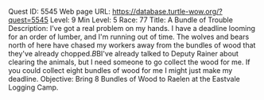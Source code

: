 Quest ID: 5545
Web page URL: https://database.turtle-wow.org/?quest=5545
Level: 9
Min Level: 5
Race: 77
Title: A Bundle of Trouble
Description: I've got a real problem on my hands. I have a deadline looming for an order of lumber, and I'm running out of time. The wolves and bears north of here have chased my workers away from the bundles of wood that they've already chopped.$B$BI've already talked to Deputy Rainer about clearing the animals, but I need someone to go collect the wood for me. If you could collect eight bundles of wood for me I might just make my deadline.
Objective: Bring 8 Bundles of Wood to Raelen at the Eastvale Logging Camp.
